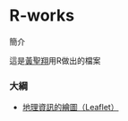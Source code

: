 # R-works

簡介

這是[黃聖翔](https://www.facebook.com/profile.php?id=100001348802783)用R做出的檔案

### 大綱


- [地理資訊的繪圖（Leaflet）](https://jshuang0520.github.io/R-works/R_map.html)


